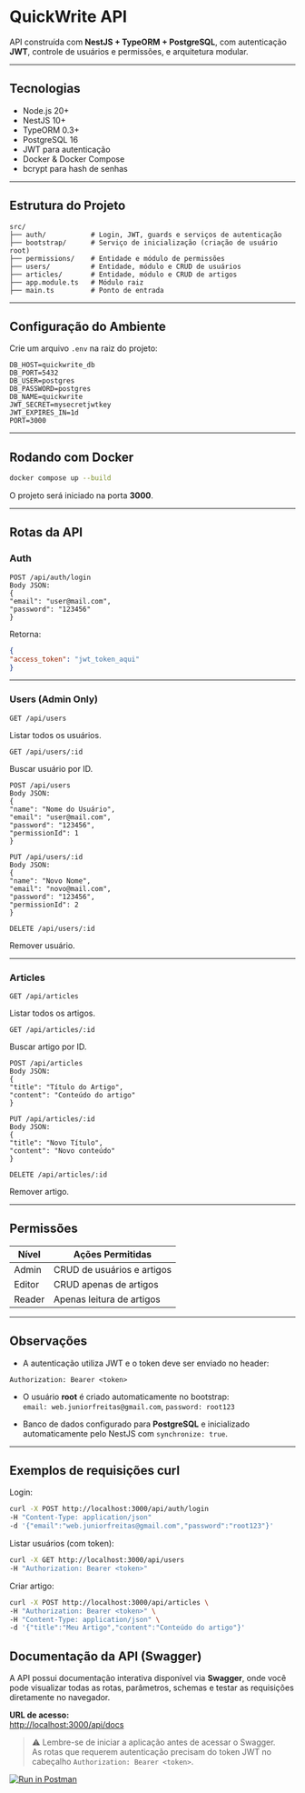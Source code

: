 # QuickWrite API

API construída com **NestJS + TypeORM + PostgreSQL**, com autenticação **JWT**, controle de usuários e permissões, e arquitetura modular.

---

## Tecnologias

- Node.js 20+
- NestJS 10+
- TypeORM 0.3+
- PostgreSQL 16
- JWT para autenticação
- Docker & Docker Compose
- bcrypt para hash de senhas

---

## Estrutura do Projeto

```text
src/
├── auth/           # Login, JWT, guards e serviços de autenticação
├── bootstrap/      # Serviço de inicialização (criação de usuário root)
├── permissions/    # Entidade e módulo de permissões
├── users/          # Entidade, módulo e CRUD de usuários
├── articles/       # Entidade, módulo e CRUD de artigos
├── app.module.ts   # Módulo raiz
├── main.ts         # Ponto de entrada
```

---

## Configuração do Ambiente

Crie um arquivo `.env` na raiz do projeto:

```env
DB_HOST=quickwrite_db
DB_PORT=5432
DB_USER=postgres
DB_PASSWORD=postgres
DB_NAME=quickwrite
JWT_SECRET=mysecretjwtkey
JWT_EXPIRES_IN=1d
PORT=3000
```

---

## Rodando com Docker

```bash
docker compose up --build
```

O projeto será iniciado na porta **3000**.

---

## Rotas da API

### Auth

```text
POST /api/auth/login
Body JSON:
{
"email": "user@mail.com",
"password": "123456"
}
```

Retorna:

```json
{
"access_token": "jwt_token_aqui"
}
```

---

### Users (Admin Only)

```text
GET /api/users
```
Listar todos os usuários.

```text
GET /api/users/:id
```
Buscar usuário por ID.

```text
POST /api/users
Body JSON:
{
"name": "Nome do Usuário",
"email": "user@mail.com",
"password": "123456",
"permissionId": 1
}
```

```text
PUT /api/users/:id
Body JSON:
{
"name": "Novo Nome",
"email": "novo@mail.com",
"password": "123456",
"permissionId": 2
}
```

```text
DELETE /api/users/:id
```
Remover usuário.

---

### Articles

```text
GET /api/articles
```
Listar todos os artigos.

```text
GET /api/articles/:id
```
Buscar artigo por ID.

```text
POST /api/articles
Body JSON:
{
"title": "Título do Artigo",
"content": "Conteúdo do artigo"
}
```

```text
PUT /api/articles/:id
Body JSON:
{
"title": "Novo Título",
"content": "Novo conteúdo"
}
```

```text
DELETE /api/articles/:id
```
Remover artigo.

---

## Permissões

| Nível     | Ações Permitidas                          |
|-----------|-------------------------------------------|
| Admin     | CRUD de usuários e artigos                |
| Editor    | CRUD apenas de artigos                     |
| Reader    | Apenas leitura de artigos                  |

---

## Observações

- A autenticação utiliza JWT e o token deve ser enviado no header:

```http
Authorization: Bearer <token>
```

- O usuário **root** é criado automaticamente no bootstrap:  
  `email: web.juniorfreitas@gmail.com`, `password: root123`

- Banco de dados configurado para **PostgreSQL** e inicializado automaticamente pelo NestJS com `synchronize: true`.

---

## Exemplos de requisições curl

Login:

```bash
curl -X POST http://localhost:3000/api/auth/login 
-H "Content-Type: application/json" 
-d '{"email":"web.juniorfreitas@gmail.com","password":"root123"}'
```

Listar usuários (com token):

```bash
curl -X GET http://localhost:3000/api/users 
-H "Authorization: Bearer <token>"
```

Criar artigo:

```bash
curl -X POST http://localhost:3000/api/articles \
-H "Authorization: Bearer <token>" \
-H "Content-Type: application/json" \
-d '{"title":"Meu Artigo","content":"Conteúdo do artigo"}'
```
## Documentação da API (Swagger)

A API possui documentação interativa disponível via **Swagger**, onde você pode visualizar todas as rotas, parâmetros, schemas e testar as requisições diretamente no navegador.

**URL de acesso:**  
[http://localhost:3000/api/docs](http://localhost:3000/api/docs)

> ⚠️ Lembre-se de iniciar a aplicação antes de acessar o Swagger.  
> As rotas que requerem autenticação precisam do token JWT no cabeçalho `Authorization: Bearer <token>`.


[![Run in Postman](https://run.pstmn.io/button.svg)](https://www.postman.com/orange-escape-101861/workspace/quickwrite/collection/1849712-974b8983-0ec6-467b-8dce-d27fbca910fd?action=share&creator=1849712)
